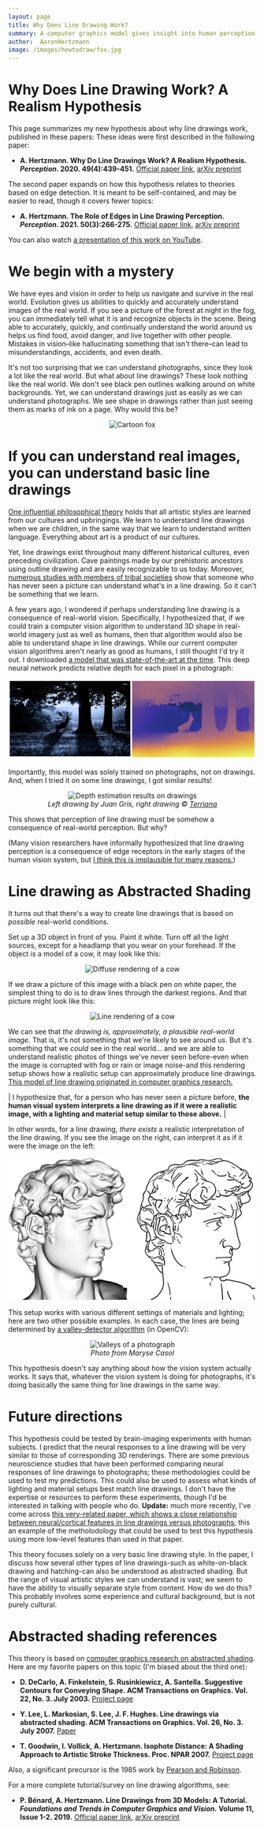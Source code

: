 ```yaml
---
layout: page
title: Why Does Line Drawing Work?
summary: A computer graphics model gives insight into human perception of art
author:  AaronHertzmann
image: /images/howtodraw/fox.jpg
---
```





# Why Does Line Drawing Work? A Realism Hypothesis

This page summarizes my new hypothesis about why line drawings work, published in these papers: 
These ideas were first described in the following paper:

* **A. Hertzmann. Why Do Line Drawings Work? A Realism Hypothesis. _Perception_. 2020. 49(4):439-451.** [Official paper link](https://journals.sagepub.com/doi/abs/10.1177/0301006620908207?journalCode=peca), [arXiv preprint](https://arxiv.org/abs/2002.06260)

The second paper expands on how this hypothesis relates to theories based on edge detection. It is meant to be self-contained, and may be easier to read, though it covers fewer topics:

* **A. Hertzmann. The Role of Edges in Line Drawing Perception. _Perception_. 2021. 50(3):266-275.** [Official paper link](https://journals.sagepub.com/doi/abs/10.1177/0301006621994407?journalCode=peca), [arXiv preprint](https://arxiv.org/abs/2101.09376)

You can also watch [a presentation of this work on YouTube](https://www.youtube.com/watch?v=FxrwJFjGyP4).  

We begin with a mystery
====

We have eyes and vision in order to help us navigate and survive in the real world. Evolution gives us abilities to quickly and accurately understand images of the real world. If you see a picture of the forest at night in the fog, you can immediately tell what it is and recognize objects in the scene. Being able to accurately, quickly, and continually understand the world around us helps us find food, avoid danger, and live together with other people.  Mistakes in vision–like hallucinating something that isn't there–can lead to misunderstandings, accidents, and even death.

It's not too surprising that we can understand photographs, since they look a lot like the real world. But what about line drawings? These look nothing like the real world. We don't see black pen outlines walking around on white backgrounds.  Yet, we can understand drawings just as easily as we can understand photographs.  We see shape in drawings rather than just seeing them as marks of ink on a page. Why would this be?

<center>
<img src="https://aaronhertzmann.com/images/howtodraw/fox.jpg" alt="Cartoon fox">
</center>


If you can understand real images, you can understand basic line drawings
=====

[One influential philosophical theory](https://en.wikipedia.org/wiki/Languages_of_Art) holds that all artistic styles are learned from our cultures and upbringings.  We learn to understand line drawings when we are children, in the same way that we learn to understand written language. Everything about art is a product of our cultures.

Yet, line drawings exist throughout many different historical cultures, even preceding civilization. Cave paintings made by our prehistoric ancestors using outline drawing and are easily recognizable to us today. Moreover, [numerous studies with members of tribal societies](https://journals.sagepub.com/doi/10.1068/p040391) show that someone who has never seen a picture can understand what's in a line drawing. So it can't be something that we learn.

A few years ago, I wondered if perhaps understanding line drawing is a consequence of real-world vision. Specifically, I hypothesized that, if we could train a computer vision algorithm to understand 3D shape in real-world imagery just as well as humans, then that algorithm would also be able to understand shape in line drawings.  While our current computer vision algorithms aren't nearly as good as humans, I still thought I'd try it out. I downloaded [a model that was state-of-the-art at the time](https://arxiv.org/abs/1907.01341v1). This deep neural network predicts relative depth for each pixel in a photograph:

![Depth estimation results on photos](/images/howtodraw/midas-real2.jpg)

Importantly, this model was solely trained on photographs, not on drawings. And, when I tried it on some line drawings, I got similar results!

<center>
<figure>
  <img src="../../../images/howtodraw/midas-drawing.jpg" alt="Depth estimation results on drawings"/>
  <figcaption align="center"><i>Left drawing by Juan Gris, right drawing &copy; <a href="https://stock.adobe.com/images/pedestrian-street-old-city-church-alley-historic-cityscape/76675447">Terriana</a> </i></figcaption>
</figure>
</center>


This shows that perception of line drawing must be somehow a consequence of real-world perception. But why?

(Many vision researchers have informally hypothesized that line drawing perception is a consequence of edge receptors in the early stages of the human vision system, but [I think this is implausible for many reasons.](/2020/04/19/lines-as-edges.html))


Line drawing as Abstracted Shading
=====

It turns out that there's a way to create line drawings that is based on _possible_ real-world conditions.

Set up a 3D object in front of you. Paint it white. Turn off all the light sources, except for a headlamp that you wear on your forehead. If the object is a model of a cow, it may look like this:

<center>
<img src="https://aaronhertzmann.com/images/howtodraw/cow_diffuse-sm.jpg" alt="Diffuse rendering of a cow">
</center>

If we draw a picture of this image with a black pen on white paper, the simplest thing to do is to draw lines through the darkest regions. And that picture might look like this:

<center>
<img src="https://aaronhertzmann.com/images/howtodraw/cow_thick.jpg" alt="Line rendering of a cow">
</center>

We can see that _the drawing is, approximately, a plausible real-world image._ That is, it's not something that we're likely to see around us. But it's something that we _could_ see in the real world... and we are able to understand realistic photos of things we've never seen before-even when the image is corrupted with fog or rain or image noise-and this rendering setup shows how a realistic setup can approximately produce line drawings. [This model of line drawing originated in computer graphics research.](/2020/09/13/how-to-draw-pictures-suggestive-contours.html)

| I hypothesize that, for a person who has never seen a picture before, **the human visual system interprets a line drawing as if it were a realistic image, with a lighting and material setup similar to those above.** |

In other words, for a line drawing, _there exists_ a realistic interpretation of the line drawing. If you see the image on the right, can interpret it as if it were the image on the left:

![Valleys of a 3D model with glossier materials](/images/howtodraw/david_valleys.jpg)

This setup works with various different settings of materials and lighting; here are two other possible examples. In each case, the lines are being determined by [a valley-detector algorithm](https://ieeexplore.ieee.org/abstract/document/1457470) (in OpenCV):


<center>
<figure>
  <img src="../../../images/howtodraw/photo_valleys.jpg" alt="Valleys of a photograph"/>
  <figcaption align="center"><i>Photo from Maryse Casol</i></figcaption>
</figure>
</center>


This hypothesis doesn't say anything about how the vision system actually works. It says that, whatever the vision system is doing for photographs, it's doing basically the same thing for line drawings in the same way.



Future directions
====

This hypothesis could be tested by brain-imaging experiments with human subjects. I predict that the neural responses to a line drawing will be very similar to those of corresponding 3D renderings. There are some previous neuroscience studies that have been performed comparing neural responses of line drawings to photographs; these methodologies could be used to test my predictions. This could also be used to assess what kinds of lighting and material setups best match line drawings.  I don't have the expertise or resources to perform these experiments, though I'd be interested in talking with people who do. **Update:** much more recently, I've come across [this very-related paper, which shows a close relationship between neural/cortical features in line drawings versus photographs](https://onlinelibrary.wiley.com/doi/full/10.1111/cogs.12676); this an example of the metholodology that could be used to test this hypothesis using more low-level features than used in that paper.

This theory focuses solely on a very basic line drawing style. In the paper, I discuss how several other types of line drawings-such as white-on-black drawing and hatching-can also be understood as abstracted shading. But the range of visual artistic styles we can understand is vast; we seem to have the ability to visually separate style from content. How do we do this? This probably involves some experience and cultural background, but is not purely cultural. 

Abstracted shading references
====

This theory is based on [computer graphics research on abstracted shading](/2020/09/13/how-to-draw-pictures-suggestive-contours.html). Here are my favorite papers on this topic (I'm biased about the third one):

* **D. DeCarlo, A. Finkelstein, S. Rusinkiewicz, A. Santella.
Suggestive Contours for Conveying Shape.
ACM Transactions on Graphics. Vol. 22, No. 3. July 2003.** 
[Project page](https://gfx.cs.princeton.edu/proj/sugcon/)

* **Y. Lee, L. Markosian, S. Lee, J. F. Hughes. Line drawings via abstracted shading. ACM Transactions on Graphics. Vol. 26, No. 3. July 2007.**
[Paper](https://dl.acm.org/doi/10.1145/1276377.1276400)

* **T. Goodwin, I. Vollick, A. Hertzmann.  Isophote Distance: A Shading Approach to Artistic Stroke Thickness. Proc. NPAR 2007.**
[Project page](https://www.dgp.toronto.edu/~todd/isophote/)

Also, a significant precursor is the 1985 work by [Pearson and Robinson](https://ieeexplore.ieee.org/abstract/document/1457470).

For a more complete tutorial/survey on line drawing algorithms, see:

* **P. Bénard, A. Hertzmann.
Line Drawings from 3D Models: A Tutorial.
_Foundations and Trends in Computer Graphics and Vision._ Volume 11, Issue 1-2. 2019.**  [Official paper link](https://www.nowpublishers.com/article/Details/CGV-075), [arXiv preprint](https://arxiv.org/abs/1810.01175)
